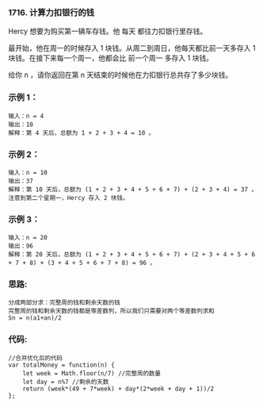 ### 1716. 计算力扣银行的钱
Hercy 想要为购买第一辆车存钱。他 每天 都往力扣银行里存钱。

最开始，他在周一的时候存入 1  块钱。从周二到周日，他每天都比前一天多存入 1  块钱。在接下来每一个周一，他都会比 前一个周一 多存入 1  块钱。

给你  n  ，请你返回在第 n  天结束的时候他在力扣银行总共存了多少块钱。

### 示例 1：
    输入：n = 4
    输出：10
    解释：第 4 天后，总额为 1 + 2 + 3 + 4 = 10 。

### 示例 2：
    输入：n = 10
    输出：37
    解释：第 10 天后，总额为 (1 + 2 + 3 + 4 + 5 + 6 + 7) + (2 + 3 + 4) = 37 。注意到第二个星期一，Hercy 存入 2 块钱。

### 示例 3：
    输入：n = 20
    输出：96
    解释：第 20 天后，总额为 (1 + 2 + 3 + 4 + 5 + 6 + 7) + (2 + 3 + 4 + 5 + 6 + 7 + 8) + (3 + 4 + 5 + 6 + 7 + 8) = 96 。

### 思路:
    分成两部分求：完整周的钱和剩余天数的钱
    完整周的钱和剩余天数的钱都是等差数列，所以我们只需要对两个等差数列求和
    Sn = n(a1+an)/2

### 代码:
    //合并优化后的代码
    var totalMoney = function(n) {
        let week = Math.floor(n/7) //完整周的数量
        let day = n%7 //剩余的天数
        return (week*(49 + 7*week) + day*(2*week + day + 1))/2
    };